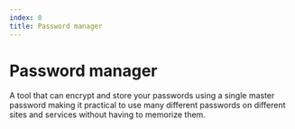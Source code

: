 ```yaml
---
index: 0
title: Password manager
---
```

# Password manager

A tool that can encrypt and store your passwords using a single master password making it practical to use many different passwords on different sites and services without having to memorize them.